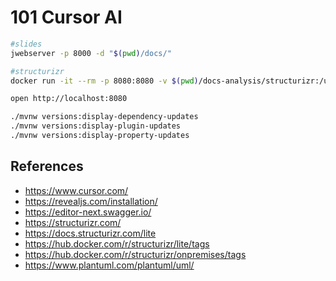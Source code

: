 # 101 Cursor AI

```bash
#slides
jwebserver -p 8000 -d "$(pwd)/docs/"

#structurizr
docker run -it --rm -p 8080:8080 -v $(pwd)/docs-analysis/structurizr:/usr/local/structurizr structurizr/onpremises:2024.12.07

open http://localhost:8080

./mvnw versions:display-dependency-updates
./mvnw versions:display-plugin-updates
./mvnw versions:display-property-updates
```

## References

- https://www.cursor.com/
- https://revealjs.com/installation/
- https://editor-next.swagger.io/
- https://structurizr.com/
- https://docs.structurizr.com/lite
- https://hub.docker.com/r/structurizr/lite/tags
- https://hub.docker.com/r/structurizr/onpremises/tags
- https://www.plantuml.com/plantuml/uml/